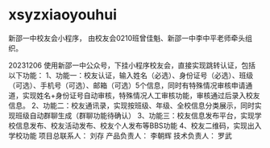 # xsyzxiaoyouhui
新邵一中校友会小程序， 由校友会0210班曾佳魁、新邵一中李中平老师牵头组织。

20231206
使用新邵一中公众号，下挂小程序校友会，直接实现跳转认证，包括以下功能：
1、功能一：校友认证，输入姓名（必选）、身份证号（必选）、班级（可选）、手机号（可选）、邮箱（可选）5个信息，同时有特殊情况审核申请通道，实现姓名+身份证号自动审核，特殊情况人工审核功能，审核通过后录入校友信息。
2、功能二：校友通讯录，实现按班级、年级、全校信息分类展示，同时实现班级自动群聊生成（群聊功能待确认）
3、功能三：校友信息发布平台，实现学校信息发布、校友活动发布、校友个人发布等BBS功能
4、校友二维码，实现出入学校功能
项目总联系人： 刘存
产品负责人：   李朝辉
技术负责人：   罗武
